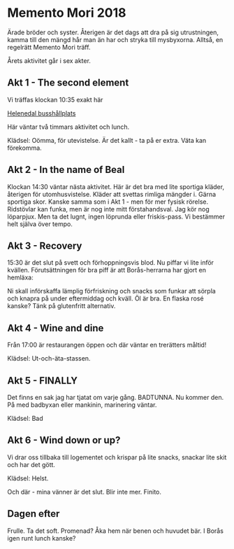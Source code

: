 # Memento Mori 2018

Ärade bröder och syster.
Återigen är det dags att dra på sig utrustningen, kamma till den mängd hår man än har och stryka till mysbyxorna.
Alltså, en regelrätt Memento Mori träff.

Årets aktivitet går i sex akter.

## Akt 1 - The second element
Vi träffas klockan 10:35 exakt här

[Helenedal busshållplats](https://goo.gl/maps/1qbwdHNYLyj)

Här väntar två timmars aktivitet och lunch.

Klädsel: Oömma, för utevistelse. Är det kallt - ta på er extra. Väta kan förekomma.

## Akt 2 - In the name of Beal
Klockan 14:30 väntar nästa aktivitet.
Här är det bra med lite sportiga kläder, återigen för utomhusvistelse. Kläder att svettas rimliga mängder i. Gärna sportiga skor.
Kanske samma som i Akt 1 - men för mer fysisk rörelse. Ridstövlar kan funka, men är nog inte mitt förstahandsval. Jag kör nog löparpjux. Men ta det lugnt, ingen löprunda eller friskis-pass. Vi bestämmer helt själva över tempo.

## Akt 3 - Recovery
15:30 är det slut på svett och förhoppningsvis blod.
Nu piffar vi lite inför kvällen.
Förutsättningen för bra piff är att Borås-herrarna har gjort en hemläxa:

Ni skall införskaffa lämplig förfriskning och snacks som funkar att sörpla och knapra på under eftermiddag och kväll. Öl är bra. En flaska rosé kanske? Tänk på glutenfritt alternativ.

## Akt 4 - Wine and dine
Från 17:00 är restaurangen öppen och där väntar en trerätters måltid!

Klädsel: Ut-och-äta-stassen. 

## Akt 5 - FINALLY
Det finns en sak jag har tjatat om varje gång. BADTUNNA. Nu kommer den. På med badbyxan eller mankinin, marinering väntar.

Klädsel: Bad

## Akt 6 - Wind down or up?
Vi drar oss tillbaka till logementet och krispar på lite snacks, snackar lite skit och har det gött.

Klädsel: Helst.

Och där - mina vänner är det slut. Blir inte mer. Finito.

## Dagen efter
Frulle. Ta det soft. Promenad? Åka hem när benen och huvudet bär. I Borås igen runt lunch kanske?


